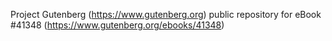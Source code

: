 Project Gutenberg (https://www.gutenberg.org) public repository for eBook #41348 (https://www.gutenberg.org/ebooks/41348)
